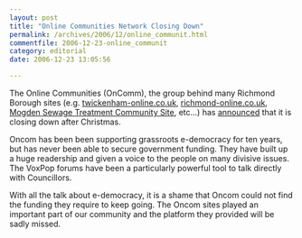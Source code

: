 ```yaml
---
layout: post
title: "Online Communities Network Closing Down"
permalink: /archives/2006/12/online_communit.html
commentfile: 2006-12-23-online_communit
category: editorial
date: 2006-12-23 13:05:56

---
```


The Online Communities (OnComm), the group behind many Richmond Borough sites (e.g. [twickenham-online.co.uk](http://www.webarchive.org.uk/wayback/archive/20100114165808/http://oncomarchive.com/newsdev/news/archive.php?sheet_name=Twickenham), [richmond-online.co.uk](http://www.webarchive.org.uk/wayback/archive/20100114165812/http://oncomarchive.com/newsdev/news/archive.php?sheet_name=Richmond), [Mogden Sewage Treatment Community Site](http://www.mogden.org.uk/), etc...) has [announced](http://www.say-it-all.com/newsdev/admin/story.php?intro_id=2034) that it is closing down after Christmas.

Oncom has been been supporting grassroots e-democracy for ten years, but has never been able to secure government funding. They have built up a huge readership and given a voice to the people on many divisive issues. The VoxPop forums have been a particularly powerful tool to talk directly with Councillors.

With all the talk about e-democracy, it is a shame that Oncom could not find the funding they require to keep going. The Oncom sites played an important part of our community and the platform they provided will be sadly missed.
